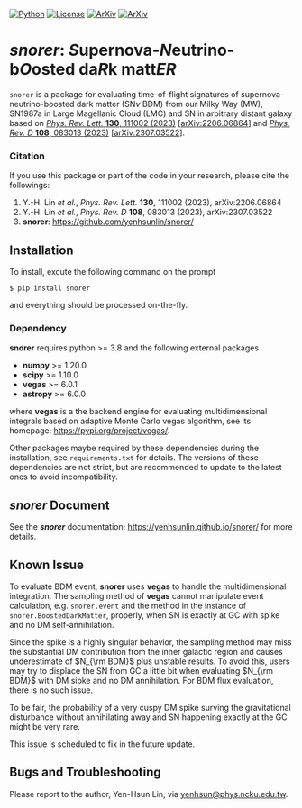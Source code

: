 <a href = "https://python.org" target = "_blank">![Python](https://img.shields.io/badge/python-3.8-blue.svg)</a>
<a href = "https://choosealicense.com/licenses/gpl-3.0/"  target = "_blank">![License](https://img.shields.io/badge/License-GPL_3.0-blue.svg)</a>
<a href = "https://arxiv.org/abs/2206.06864"  target = "_blank">![ArXiv](https://img.shields.io/badge/arXiv-2206.06864-yellowgreen.svg)</a>
<a href = "https://arxiv.org/abs/2307.03522"  target = "_blank">![ArXiv](https://img.shields.io/badge/arXiv-2307.03522-yellowgreen.svg)</a>

# ***snorer***: *S*upernova-*N*eutrino-b*O*osted da*R*k matt*ER*


`snorer` is a package for evaluating time-of-flight signatures of supernova-neutrino-boosted dark matter (SN$\nu$ BDM) from our Milky Way (MW), SN1987a in Large Magellanic Cloud (LMC) and SN in arbitrary distant galaxy based on
<a href = "https://doi.org/10.1103/PhysRevLett.130.111002" target = "_blank">*Phys. Rev. Lett.* **130**, 111002 (2023)</a> [<a href = "https://arxiv.org/abs/2206.06864" target = "_blank">arXiv:2206.06864</a>]
and
<a href = "https://doi.org/10.1103/PhysRevD.108.083013" target = "_blank">*Phys. Rev. D* **108**, 083013 (2023)</a>
[<a href = "https://arxiv.org/abs/2307.03522" target = "_blank">arXiv:2307.03522</a>].

### Citation

If you use this package or part of the code in your research, please cite the followings:

1. Y.-H. Lin *et al.*, *Phys. Rev. Lett.* **130**, 111002 (2023), arXiv:2206.06864
2. Y.-H. Lin *et al.*, *Phys. Rev. D* **108**, 083013 (2023), arXiv:2307.03522
3. **snorer**: https://github.com/yenhsunlin/snorer/


## Installation

To install, excute the following command on the prompt

    $ pip install snorer

and everything should be processed on-the-fly.

### Dependency

**snorer** requires python >= 3.8 and the following external packages

- **numpy** >= 1.20.0
- **scipy** >= 1.10.0
- **vegas** >= 6.0.1
- **astropy** >= 6.0.0

where **vegas** is a the backend engine for evaluating multidimensional integrals based on adaptive Monte Carlo vegas algorithm, see its homepage: <a heref = "https://pypi.org/project/vegas/" target = "_blank">https://pypi.org/project/vegas/</a>.

Other packages maybe required by these dependencies during the installation, see `requirements.txt` for details.
The versions of these dependencies are not strict, but are recommended to update to the latest ones to avoid incompatibility.

## *snorer* Document

See the ***snorer*** documentation: <a heref = "https://yenhsunlin.github.io/snorer/" target = "_blank">https://yenhsunlin.github.io/snorer/</a> for more details.

## Known Issue

To evaluate BDM event, **snorer** uses **vegas** to handle the multidimensional integration.
The sampling method of **vegas** cannot manipulate event calculation, e.g. `snorer.event` and the method in the instance of `snorer.BoostedDarkMatter`, properly, when SN is exactly at GC with spike and no DM self-annihilation.

Since the spike is a highly singular behavior, the sampling method may miss the substantial DM contribution from the inner galactic region and causes underestimate of $N_{\rm BDM}$ plus unstable results. 
To avoid this, users may try to displace the SN from GC a little bit when evaluating $N_{\rm BDM}$ with DM sipke and no DM annihilation.
For BDM flux evaluation, there is no such issue.

To be fair, the probability of a very cuspy DM spike surving the gravitational disturbance without annihilating away and SN happening exactly at the GC might be very rare.

This issue is scheduled to fix in the future update.

## Bugs and Troubleshooting

Please report to the author, Yen-Hsun Lin, via [yenhsun@phys.ncku.edu.tw](mailto:yenhsun@phys.ncku.edu.tw).

